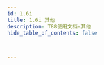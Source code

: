 ```yaml
---
id: 1.6i
title: 1.6i 其他
description: T88使用文档-其他
hide_table_of_contents: false



---
```


#  